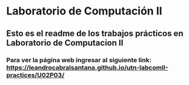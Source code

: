 # Laboratorio de Computación II 
## Esto es el readme de los trabajos prácticos  en Laboratorio de Computacion II
### Para ver la página web ingresar al siguiente link: https://leandrocabralsantana.github.io/utn-labcomII-practices/U02P03/
